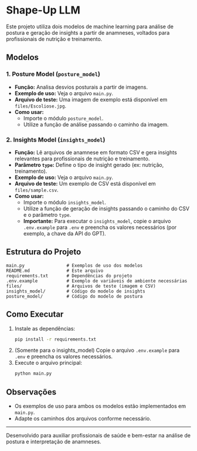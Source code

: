 # Shape-Up LLM

Este projeto utiliza dois modelos de machine learning para análise de postura e geração de insights a partir de anamneses, voltados para profissionais de nutrição e treinamento.

## Modelos

### 1. Posture Model (`posture_model`)
- **Função:** Analisa desvios posturais a partir de imagens.
- **Exemplo de uso:** Veja o arquivo `main.py`.
- **Arquivo de teste:** Uma imagem de exemplo está disponível em `files/Escoliose.jpg`.
- **Como usar:**
  - Importe o módulo `posture_model`.
  - Utilize a função de análise passando o caminho da imagem.

### 2. Insights Model (`insights_model`)
- **Função:** Lê arquivos de anamnese em formato CSV e gera insights relevantes para profissionais de nutrição e treinamento.
- **Parâmetro `type`:** Define o tipo de insight gerado (ex: nutrição, treinamento).
- **Exemplo de uso:** Veja o arquivo `main.py`.
- **Arquivo de teste:** Um exemplo de CSV está disponível em `files/sample.csv`.
- **Como usar:**
  - Importe o módulo `insights_model`.
  - Utilize a função de geração de insights passando o caminho do CSV e o parâmetro `type`.
  - **Importante:** Para executar o `insights_model`, copie o arquivo `.env.example` para `.env` e preencha os valores necessários (por exemplo, a chave da API do GPT).

## Estrutura do Projeto

```
main.py                # Exemplos de uso dos modelos
README.md              # Este arquivo
requirements.txt       # Dependências do projeto
.env.example           # Exemplo de variáveis de ambiente necessárias
files/                 # Arquivos de teste (imagem e CSV)
insights_model/        # Código do modelo de insights
posture_model/         # Código do modelo de postura
```

## Como Executar

1. Instale as dependências:
   ```bash
   pip install -r requirements.txt
   ```
2. (Somente para o insights_model) Copie o arquivo `.env.example` para `.env` e preencha os valores necessários.
3. Execute o arquivo principal:
   ```bash
   python main.py
   ```

## Observações
- Os exemplos de uso para ambos os modelos estão implementados em `main.py`.
- Adapte os caminhos dos arquivos conforme necessário.

---

Desenvolvido para auxiliar profissionais de saúde e bem-estar na análise de postura e interpretação de anamneses.

